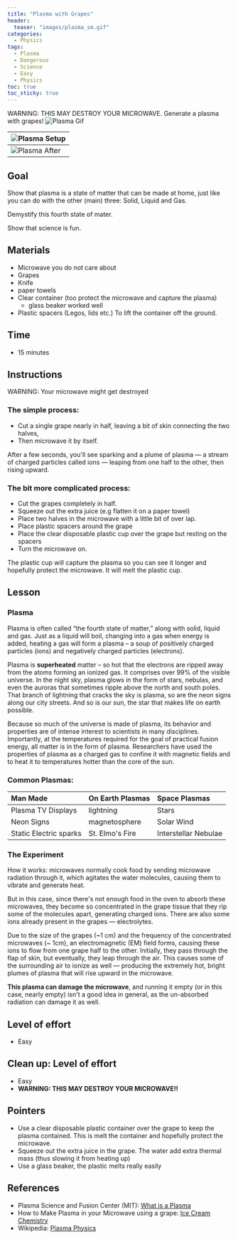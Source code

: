 ```yaml
---
title: "Plasma with Grapes"
header:
  teaser: "images/plasma_sm.gif"
categories:
  - Physics
tags:
  - Plasma
  - Dangerous
  - Science
  - Easy
  - Physics
toc: true
toc_sticky: true
---
```



 WARNING: THIS MAY DESTROY YOUR MICROWAVE.
 Generate  a plasma with grapes!
 ![Plasma Gif](../images/plasma_sm.gif)

 | ![Plasma Setup](../images/plasma_setup.jpg ) |
 |:--|
 | ![Plasma After](../images/plasma_after.jpg) |
## Goal
Show that plasma is a state of matter that can be made at home, just like you can do with the other (main) three: Solid, Liquid and Gas.

Demystify this fourth state of mater.

Show that science is fun.


## Materials
* Microwave you do not care about
* Grapes
* Knife
* paper towels
* Clear container (too protect the microwave and capture the plasma)
   * glass beaker worked well
* Plastic spacers (Legos, lids etc.) To lift the container off the ground.


## Time
* 15 minutes

## Instructions
WARNING: Your microwave might get destroyed

### The simple process:

* Cut a single grape nearly in half, leaving a bit of skin connecting the two halves,
* Then microwave it by itself.

After a few seconds, you'll see sparking and a plume of plasma — a stream of charged particles called ions — leaping from one half to the other, then rising upward.

### The bit more complicated process:
* Cut the grapes completely in half.
* Squeeze out the extra juice (e.g flatten it on a paper towel)
* Place two halves in the microwave with a little bit of over lap.
* Place plastic spacers around the grape
* Place the clear disposable plastic cup over the grape but resting on the spacers
* Turn the microwave on.

The plastic cup will capture the plasma so you can see it longer and hopefully protect the microwave.  It will melt the plastic cup.

## Lesson

### Plasma
Plasma is often called “the fourth state of matter,” along with solid, liquid and gas. Just as a liquid will boil, changing into a gas when energy is added, heating a gas will form a plasma – a soup of positively charged particles (ions) and negatively charged particles (electrons).

Plasma is **superheated** matter – so hot that the electrons are ripped away from the atoms forming an ionized gas. It comprises over 99% of the visible universe. In the night sky, plasma glows in the form of stars, nebulas, and even the auroras that sometimes ripple above the north and south poles. That branch of lightning that cracks the sky is plasma, so are the neon signs along our city streets. And so is our sun, the star that makes life on earth possible.

Because so much of the universe is made of plasma, its behavior and properties are of intense interest to scientists in many disciplines. Importantly, at the temperatures required for the goal of practical fusion energy, all matter is in the form of plasma. Researchers have used the properties of plasma as a charged gas to confine it with magnetic fields and to heat it to temperatures hotter than the core of the sun.

### Common Plasmas:

| Man Made | On Earth Plasmas | Space Plasmas |
|:---       |:---              |:-----          |
| Plasma TV Displays | lightning  | Stars  |
| Neon Signs  | magnetosphere  | Solar Wind  |
| Static Electric sparks |  St. Elmo's Fire  | Interstellar Nebulae |

### The Experiment

How it works: microwaves normally cook food by sending microwave radiation through it, which agitates the water molecules, causing them to vibrate and generate heat.

But in this case, since there's not enough food in the oven to absorb these microwaves, they become so concentrated in the grape tissue that they rip some of the molecules apart, generating charged ions. There are also some ions already present in the grapes — electrolytes.

Due to the size of the grapes  (~1 cm) and the frequency of the concentrated microwaves (~ 1cm), an electromagnetic (EM) field forms, causing these ions to flow from one grape half to the other. Initially, they pass through the flap of skin, but eventually, they leap through the air. This causes some of the surrounding air to ionize as well — producing the extremely hot, bright plumes of plasma that will rise upward in the microwave.

**This plasma can damage the microwave**, and running it empty (or in this case, nearly empty) isn't a good idea in general, as the un-absorbed radiation can damage it as well.


## Level of effort
* Easy

## Clean up: Level of effort
* Easy
* **WARNING: THIS MAY DESTROY YOUR MICROWAVE!!**

## Pointers
* Use a clear disposable plastic container over the grape to keep the plasma contained.  This is melt the container and hopefully protect the microwave.
* Squeeze out the extra juice in the grape.  The water add extra thermal mass (thus slowing it from heating up)
* Use a glass beaker, the plastic melts really easily

## References
* Plasma Science and Fusion Center (MIT): [What is a Plasma](http://www.psfc.mit.edu/vision/what_is_plasma)
* How to Make Plasma in your Microwave using a grape: [Ice Cream Chemistry](https://www.vox.com/xpress/2014/12/3/7326643/grape-plasma-microwave)
* Wikipedia: [Plasma Physics](https://en.wikipedia.org/wiki/Plasma_(physics))
